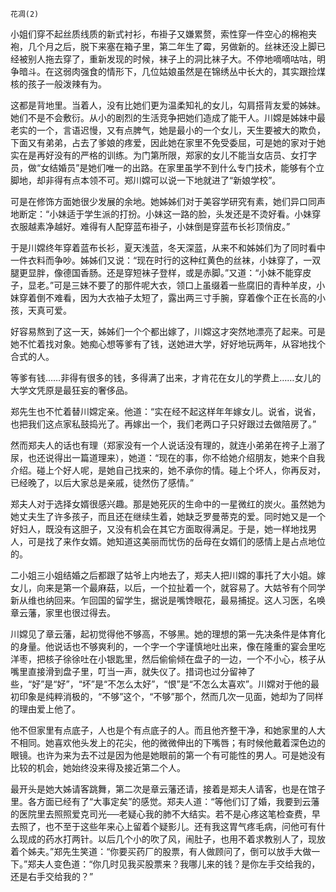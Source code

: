     花凋(2) 

   小姐们穿不起丝质线质的新式衬衫，布褂子又嫌累赘，索性穿一件空心的棉袍夹袍，几个月之后，脱下来塞在箱子里，第二年生了霉，另做新的。丝袜还没上脚已经被别人拖去穿了，重新发现的时候，袜子上的洞比袜子大。不停地嘀嘀咕咕，明争暗斗。在这弱肉强食的情形下，几位姑娘虽然是在锦绣丛中长大的，其实跟捡煤核的孩子一般泼辣有为。

   这都是背地里。当着人，没有比她们更为温柔知礼的女儿，勾肩搭背友爱的姊妹。她们不是不会敷衍。从小的剧烈的生活竞争把她们造成了能干人。川嫦是姊妹中最老实的一个，言语迟慢，又有点脾气，她是最小的一个女儿，天生要被大的欺负，下面又有弟弟，占去了爹娘的疼爱，因此她在家里不免受委屈，可是她的家对于她实在是再好没有的严格的训练。为门第所限，郑家的女儿不能当女店员、女打字员，做“女结婚员”是她们唯一的出路。在家里虽学不到什么专门技术，能够有个立脚地，却非得有点本领不可。郑川嫦可以说一下地就进了“新娘学校”。

   可是在修饰方面她很少发展的余地。她姊姊们对于美容学研究有素，她们异口同声地断定：“小妹适于学生派的打扮。小妹这一路的脸，头发还是不烫好看。小妹穿衣服越素净越好。难得有人配穿蓝布褂子，小妹倒是穿蓝布长衫顶俏皮。”

   于是川嫦终年穿着蓝布长衫，夏天浅蓝，冬天深蓝，从来不和姊姊们为了同时看中一件衣料而争吵。姊姊们又说：“现在时行的这种红黄色的丝袜，小妹穿了，一双腿更显胖，像德国香肠。还是穿短袜子登样，或是赤脚。”又道：“小妹不能穿皮子，显老。”可是三妹不要了的那件呢大衣，领口上虽缀着一些腐旧的青种羊皮，小妹穿着倒不难看，因为大衣袖子太短了，露出两三寸手腕，穿着像个正在长高的小孩，天真可爱。

   好容易熬到了这一天，姊姊们一个个都出嫁了，川嫦这才突然地漂亮了起来。可是她不忙着找对象。她痴心想等爹有了钱，送她进大学，好好地玩两年，从容地找个合式的人。

   等爹有钱……非得有很多的钱，多得满了出来，才肯花在女儿的学费上……女儿的大学文凭原是最狂妄的奢侈品。

   郑先生也不忙着替川嫦定亲。他道：“实在经不起这样年年嫁女儿。说省，说省，也把我们这点家私鼓捣光了。再嫁出一个，我们老两口子只好跟过去做陪房了。”

   然而郑夫人的话也有理（郑家没有一个人说话没有理的，就连小弟弟在袴子上溺了尿，也还说得出一篇道理来），她道：“现在的事，你不给她介绍朋友，她来个自我介绍。碰上个好人呢，是她自己找来的，她不承你的情。碰上个坏人，你再反对，已经晚了，以后大家总是亲戚，徒然伤了感情。”

   郑夫人对于选择女婿很感兴趣。那是她死灰的生命中的一星微红的炭火。虽然她为她丈夫生了许多孩子，而且还在继续生着，她缺乏罗曼蒂克的爱。同时她又是一个好妇人，既没有这胆子，又没有机会在其它方面取得满足。于是，她一样地找男人，可是找了来作女婿。她知道这美丽而忧伤的岳母在女婿们的感情上是占点地位的。

   二小姐三小姐结婚之后都跟了姑爷上内地去了，郑夫人把川嫦的事托了大小姐。嫁女儿，向来是第一个最麻菇，以后，一个拉扯着一个，就容易了。大姑爷有个同学新从维也纳回来。乍回国的留学生，据说是嘴馋眼花，最易捕捉。这人习医，名唤章云藩，家里也很过得去。

   川嫦见了章云藩，起初觉得他不够高，不够黑。她的理想的第一先决条件是体育化的身量。他说话也不够爽利的，一个字一个字谨慎地吐出来，像在隆重的宴会里吃洋枣，把核子徐徐吐在小银匙里，然后偷偷倾在盘子的一边，一个不小心，核子从嘴里直接滑到盘子里，叮当一声，就失仪了。措词也过分留神了些，“好”是“好”，“坏”是“不怎么太好”，“恨”是“不怎么太喜欢”。川嫦对于他的最初印象是纯粹消极的，“不够”这个，“不够”那个，然而几次一见面，她却为了同样的理由爱上他了。

   他不但家里有点底子，人也是个有点底子的人。而且他齐整干净，和她家里的人大不相同。她喜欢他头发上的花尖，他的微微伸出的下嘴唇；有时候他戴着深色边的眼镜。也许为来为去不过是因为他是她眼前的第一个有可能性的男人。可是她没有比较的机会，她始终没来得及接近第二个人。

   最开头是她大姊请客跳舞，第二次是章云藩还请，接着是郑夫人请客，也是在馆子里。各方面已经有了“大事定矣”的感觉。郑夫人道：“等他们订了婚，我要到云藩的医院里去照照爱克司光──老疑心我的肺不大结实。若不是心疼这笔检查费，早去照了，也不至于这些年来心上留着个疑影儿。还有我这胃气疼毛病，问他可有什么现成的药水打两针。以后几个小的吹了风，闹肚子，也用不着求教别人了，现放着个姊夫。”郑先生笑道：“你要买药厂的股票，有人做顾问了，倒可以放手大做一下。”郑夫人变色道：“你几时见我买股票来？我哪儿来的钱？是你左手交给我的，还是右手交给我的？”

